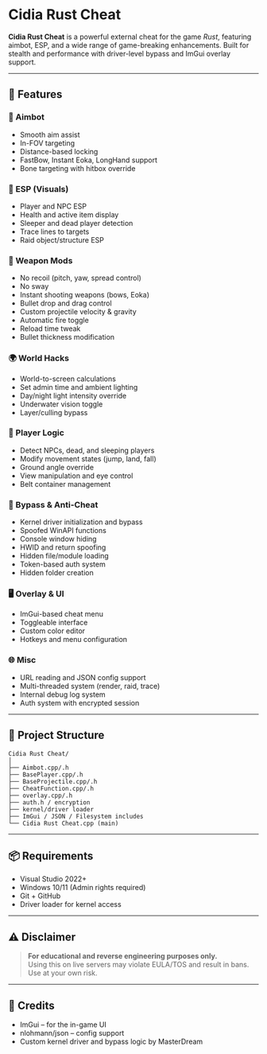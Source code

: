# Cidia Rust Cheat

**Cidia Rust Cheat** is a powerful external cheat for the game *Rust*, featuring aimbot, ESP, and a wide range of game-breaking enhancements. Built for stealth and performance with driver-level bypass and ImGui overlay support.

---

## 🚀 Features

### 🎯 Aimbot
- Smooth aim assist
- In-FOV targeting
- Distance-based locking
- FastBow, Instant Eoka, LongHand support
- Bone targeting with hitbox override

### 🧠 ESP (Visuals)
- Player and NPC ESP
- Health and active item display
- Sleeper and dead player detection
- Trace lines to targets
- Raid object/structure ESP

### 🔫 Weapon Mods
- No recoil (pitch, yaw, spread control)
- No sway
- Instant shooting weapons (bows, Eoka)
- Bullet drop and drag control
- Custom projectile velocity & gravity
- Automatic fire toggle
- Reload time tweak
- Bullet thickness modification

### 🌍 World Hacks
- World-to-screen calculations
- Set admin time and ambient lighting
- Day/night light intensity override
- Underwater vision toggle
- Layer/culling bypass

### 🧠 Player Logic
- Detect NPCs, dead, and sleeping players
- Modify movement states (jump, land, fall)
- Ground angle override
- View manipulation and eye control
- Belt container management

### 🔐 Bypass & Anti-Cheat
- Kernel driver initialization and bypass
- Spoofed WinAPI functions
- Console window hiding
- HWID and return spoofing
- Hidden file/module loading
- Token-based auth system
- Hidden folder creation

### 🖥️ Overlay & UI
- ImGui-based cheat menu
- Toggleable interface
- Custom color editor
- Hotkeys and menu configuration

### 🌐 Misc
- URL reading and JSON config support
- Multi-threaded system (render, raid, trace)
- Internal debug log system
- Auth system with encrypted session

---

## 📁 Project Structure

```
Cidia Rust Cheat/
│
├── Aimbot.cpp/.h
├── BasePlayer.cpp/.h
├── BaseProjectile.cpp/.h
├── CheatFunction.cpp/.h
├── overlay.cpp/.h
├── auth.h / encryption
├── kernel/driver loader
├── ImGui / JSON / Filesystem includes
└── Cidia Rust Cheat.cpp (main)
```

---

## 📦 Requirements

- Visual Studio 2022+
- Windows 10/11 (Admin rights required)
- Git + GitHub
- Driver loader for kernel access

---

## ⚠️ Disclaimer

> **For educational and reverse engineering purposes only.**  
> Using this on live servers may violate EULA/TOS and result in bans.  
> Use at your own risk.

---

## 🔗 Credits

- ImGui – for the in-game UI
- nlohmann/json – config support
- Custom kernel driver and bypass logic by MasterDream

